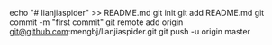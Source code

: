 echo "# lianjiaspider" >> README.md
git init
git add README.md
git commit -m "first commit"
git remote add origin git@github.com:mengbj/lianjiaspider.git
git push -u origin master